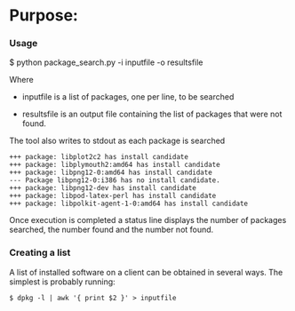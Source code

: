 
# Purpose:

### Usage

$ python package_search.py -i inputfile -o resultsfile

Where 

- inputfile is a list of packages, one per line, to be searched

-  resultsfile is an output file containing the list of packages that were not found.

The tool also writes to stdout as each package is searched

```
+++ package: libplot2c2 has install candidate
+++ package: libplymouth2:amd64 has install candidate
+++ package: libpng12-0:amd64 has install candidate
--- Package libpng12-0:i386 has no install candidate.
+++ package: libpng12-dev has install candidate
+++ package: libpod-latex-perl has install candidate
+++ package: libpolkit-agent-1-0:amd64 has install candidate
```

Once execution is completed a status line displays the number of packages
searched, the number found and the number not found.

### Creating a list

A list of installed software on a client can be obtained in several ways. 
The simplest is probably running:

```
$ dpkg -l | awk '{ print $2 }' > inputfile
```


